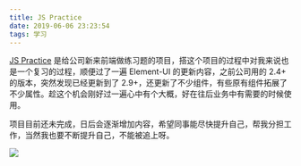 ```yaml
---
title: JS Practice
date: 2019-06-06 23:23:54
tags: 学习
---
```


[JS Practice](https://github.com/Tit1e/js-practice/tree/master) 是给公司新来前端做练习题的项目，搭这个项目的过程中对我来说也是一个复习的过程，顺便过了一遍 Element-UI 的更新内容，之前公司用的 2.4+ 的版本，突然发现已经更新到了 2.9+，还更新了不少组件，有些原有组件拓展了不少属性。趁这个机会刚好过一遍心中有个大概，好在往后业务中有需要的时候使用。

项目目前还未完成，日后会逐渐增加内容，希望同事能尽快提升自己，帮我分担工作，当然我也要不断提升自己，不能被追上呀。

![](https://personal-1251959693.cos.ap-chengdu.myqcloud.com/2019-06-06-%E5%B1%8F%E5%B9%95%E5%BF%AB%E7%85%A7%202019-06-06%2023.45.55.png)